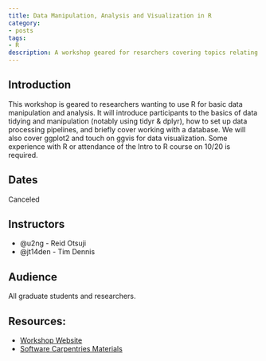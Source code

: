 ```yaml
---
title: Data Manipulation, Analysis and Visualization in R
category:
- posts
tags:
- R
description: A workshop geared for resarchers covering topics relating to data visualization of R.
---
```


## Introduction

This workshop is geared to researchers wanting to use R for basic data manipulation and analysis. It will introduce participants to the basics of data tidying and manipulation (notably using tidyr & dplyr), how to set up data processing pipelines, and briefly cover working with a database. We will also cover ggplot2 and touch on ggvis for data visualization.  Some experience with R or attendance of the Intro to R course on 10/20 is required.

## Dates
Canceled

## Instructors

* @u2ng - Reid Otsuji
* @jt14den - Tim Dennis   

## Audience

All graduate students and researchers.

## Resources:

* [Workshop Website](http://ucsdlib.github.io/intro-to-r/)
* [Software Carpentries Materials](http://software-carpentry.org/lessons/)
